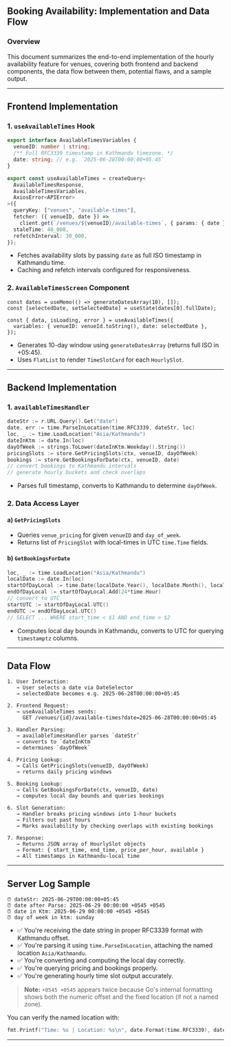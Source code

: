 ## Booking Availability: Implementation and Data Flow

### Overview

This document summarizes the end-to-end implementation of the hourly availability feature for venues, covering both frontend and backend components, the data flow between them, potential flaws, and a sample output.

---

## Frontend Implementation

### 1. `useAvailableTimes` Hook

```ts
export interface AvailableTimesVariables {
  venueID: number | string;
  /** Full RFC3339 timestamp in Kathmandu timezone. */
  date: string; // e.g. `2025-06-28T00:00:00+05:45`
}

export const useAvailableTimes = createQuery<
  AvailableTimesResponse,
  AvailableTimesVariables,
  AxiosError<APIError>
>({
  queryKey: ["venues", "available-times"],
  fetcher: ({ venueID, date }) =>
    client.get(`/venues/${venueID}/available-times`, { params: { date } }).then((res) => res.data),
  staleTime: 40_000,
  refetchInterval: 30_000,
});
```

- Fetches availability slots by passing `date` as full ISO timestamp in Kathmandu time.
- Caching and refetch intervals configured for responsiveness.

### 2. `AvailableTimesScreen` Component

```tsx
const dates = useMemo(() => generateDatesArray(10), []);
const [selectedDate, setSelectedDate] = useState(dates[0].fullDate);

const { data, isLoading, error } = useAvailableTimes({
  variables: { venueID: venueId.toString(), date: selectedDate },
});
```

- Generates 10-day window using `generateDatesArray` (returns full ISO in +05:45).
- Uses `FlatList` to render `TimeSlotCard` for each `HourlySlot`.

---

## Backend Implementation

### 1. `availableTimesHandler`

```go
dateStr := r.URL.Query().Get("date")
date, err := time.ParseInLocation(time.RFC3339, dateStr, loc)
loc, _ := time.LoadLocation("Asia/Kathmandu")
dateInKtm := date.In(loc)
dayOfWeek := strings.ToLower(dateInKtm.Weekday().String())
pricingSlots := store.GetPricingSlots(ctx, venueID, dayOfWeek)
bookings := store.GetBookingsForDate(ctx, venueID, date)
// convert bookings to Kathmandu intervals
// generate hourly buckets and check overlaps
```

- Parses full timestamp, converts to Kathmandu to determine `dayOfWeek`.

### 2. Data Access Layer

#### a) `GetPricingSlots`

- Queries `venue_pricing` for given `venueID` and `day_of_week`.
- Returns list of `PricingSlot` with local-times in UTC `time.Time` fields.

#### b) `GetBookingsForDate`

```go
loc, _ := time.LoadLocation("Asia/Kathmandu")
localDate := date.In(loc)
startOfDayLocal := time.Date(localDate.Year(), localDate.Month(), localDate.Day(), 0,0,0,0,loc)
endOfDayLocal := startOfDayLocal.Add(24*time.Hour)
// convert to UTC
startUTC := startOfDayLocal.UTC()
endUTC := endOfDayLocal.UTC()
// SELECT ... WHERE start_time < $1 AND end_time > $2
```

- Computes local day bounds in Kathmandu, converts to UTC for querying `timestamptz` columns.

---

## Data Flow

```text
1. User Interaction:
   → User selects a date via DateSelector
   → selectedDate becomes e.g. 2025-06-28T00:00:00+05:45

2. Frontend Request:
   → useAvailableTimes sends:
     GET /venues/{id}/available-times?date=2025-06-28T00:00:00+05:45

3. Handler Parsing:
   → availableTimesHandler parses `dateStr`
   → converts to `dateInKtm`
   → determines `dayOfWeek`

4. Pricing Lookup:
   → Calls GetPricingSlots(venueID, dayOfWeek)
   → returns daily pricing windows

5. Booking Lookup:
   → Calls GetBookingsForDate(ctx, venueID, date)
   → computes local day bounds and queries bookings

6. Slot Generation:
   → Handler breaks pricing windows into 1‑hour buckets
   → Filters out past hours
   → Marks availability by checking overlaps with existing bookings

7. Response:
   → Returns JSON array of HourlySlot objects
   → Format: { start_time, end_time, price_per_hour, available }
   → All timestamps in Kathmandu-local time
```

---

## Server Log Sample

```log
⏰ dateStr: 2025-06-29T00:00:00+05:45
⏰ date after Parse: 2025-06-29 00:00:00 +0545 +0545
⏰ date in Ktm: 2025-06-29 00:00:00 +0545 +0545
⏰ day of week in ktm: sunday
```

- ✅ You're receiving the date string in proper RFC3339 format with Kathmandu offset.
- ✅ You're parsing it using `time.ParseInLocation`, attaching the named location `Asia/Kathmandu`.
- ✅ You're converting and computing the local day correctly.
- ✅ You're querying pricing and bookings properly.
- ✅ You're generating hourly time slot output accurately.

> **Note:** `+0545 +0545` appears twice because Go's internal formatting shows both the numeric offset and the fixed location (if not a named zone).

You can verify the named location with:

```go
fmt.Printf("Time: %s | Location: %s\n", date.Format(time.RFC3339), date.Location())
```

---
